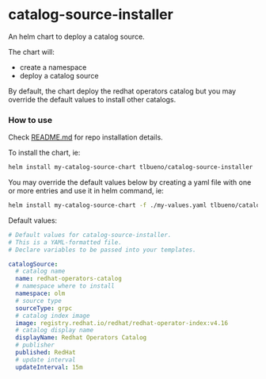 # catalog-source-installer

An helm chart to deploy a catalog source.

The chart will:
- create a namespace
- deploy a catalog source

By default, the chart deploy the redhat operators catalog but you may override the default values to install other catalogs.

### How to use

Check [README.md](../../README.md) for repo installation details.

To install the chart, ie:
```sh
helm install my-catalog-source-chart tlbueno/catalog-source-installer
```

You may override the default values below by creating a yaml file with one or more entries and use it in helm command, ie:
```sh
helm install my-catalog-source-chart -f ./my-values.yaml tlbueno/catalog-source-installer
```

Default values:
```yaml
# Default values for catalog-source-installer.
# This is a YAML-formatted file.
# Declare variables to be passed into your templates.

catalogSource:
  # catalog name
  name: redhat-operators-catalog
  # namespace where to install
  namespace: olm
  # source type
  sourceType: grpc
  # catalog index image
  image: registry.redhat.io/redhat/redhat-operator-index:v4.16
  # catalog display name
  displayName: Redhat Operators Catalog
  # publisher
  published: RedHat
  # update interval
  updateInterval: 15m
```

